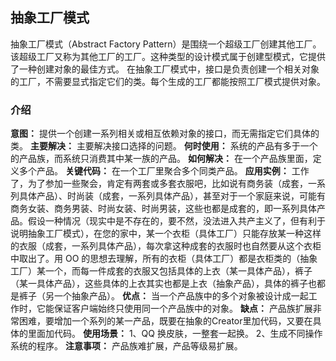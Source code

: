 ## 抽象工厂模式
抽象工厂模式（Abstract Factory Pattern）是围绕一个超级工厂创建其他工厂。该超级工厂又称为其他工厂的工厂。这种类型的设计模式属于创建型模式，它提供了一种创建对象的最佳方式。
在抽象工厂模式中，接口是负责创建一个相关对象的工厂，不需要显式指定它们的类。每个生成的工厂都能按照工厂模式提供对象。

### 介绍
**意图：** 提供一个创建一系列相关或相互依赖对象的接口，而无需指定它们具体的类。
**主要解决：** 主要解决接口选择的问题。
**何时使用：** 系统的产品有多于一个的产品族，而系统只消费其中某一族的产品。
**如何解决：** 在一个产品族里面，定义多个产品。
**关键代码：** 在一个工厂里聚合多个同类产品。
**应用实例：** 工作了，为了参加一些聚会，肯定有两套或多套衣服吧，比如说有商务装（成套，一系列具体产品）、时尚装（成套，一系列具体产品），甚至对于一个家庭来说，可能有商务女装、商务男装、时尚女装、时尚男装，这些也都是成套的，即一系列具体产品。假设一种情况（现实中是不存在的，要不然，没法进入共产主义了，但有利于说明抽象工厂模式），在您的家中，某一个衣柜（具体工厂）只能存放某一种这样的衣服（成套，一系列具体产品），每次拿这种成套的衣服时也自然要从这个衣柜中取出了。用 OO 的思想去理解，所有的衣柜（具体工厂）都是衣柜类的（抽象工厂）某一个，而每一件成套的衣服又包括具体的上衣（某一具体产品），裤子（某一具体产品），这些具体的上衣其实也都是上衣（抽象产品），具体的裤子也都是裤子（另一个抽象产品）。
**优点：** 当一个产品族中的多个对象被设计成一起工作时，它能保证客户端始终只使用同一个产品族中的对象。
**缺点：** 产品族扩展非常困难，要增加一个系列的某一产品，既要在抽象的Creator里加代码，又要在具体的里面加代码。
**使用场景：** 1、QQ 换皮肤，一整套一起换。 2、生成不同操作系统的程序。
**注意事项：** 产品族难扩展，产品等级易扩展。